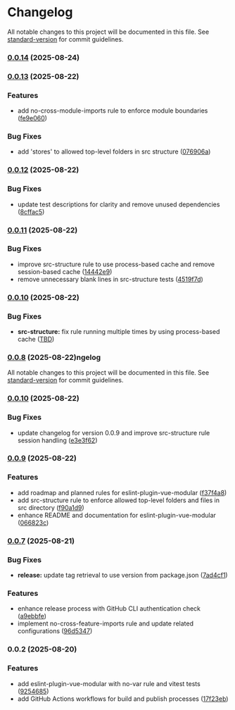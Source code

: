 # Changelog

All notable changes to this project will be documented in this file. See [standard-version](https://github.com/conventional-changelog/standard-version) for commit guidelines.

### [0.0.14](https://github.com/andrewmolyuk/eslint-plugin-vue-modular/compare/v0.0.13...v0.0.14) (2025-08-24)

### [0.0.13](https://github.com/andrewmolyuk/eslint-plugin-vue-modular/compare/v0.0.12...v0.0.13) (2025-08-22)


### Features

* add no-cross-module-imports rule to enforce module boundaries ([fe9e060](https://github.com/andrewmolyuk/eslint-plugin-vue-modular/commit/fe9e06083d8b241b043fd91d0504cd92f2347500))


### Bug Fixes

* add 'stores' to allowed top-level folders in src structure ([076906a](https://github.com/andrewmolyuk/eslint-plugin-vue-modular/commit/076906ad0e032e779994cdf764fdfc0244634cf3))

### [0.0.12](https://github.com/andrewmolyuk/eslint-plugin-vue-modular/compare/v0.0.11...v0.0.12) (2025-08-22)


### Bug Fixes

* update test descriptions for clarity and remove unused dependencies ([8cffac5](https://github.com/andrewmolyuk/eslint-plugin-vue-modular/commit/8cffac590d8e3f2e2472ba1d65372e1fa1805cf2))

### [0.0.11](https://github.com/andrewmolyuk/eslint-plugin-vue-modular/compare/v0.0.10...v0.0.11) (2025-08-22)


### Bug Fixes

* improve src-structure rule to use process-based cache and remove session-based cache ([14442e9](https://github.com/andrewmolyuk/eslint-plugin-vue-modular/commit/14442e96f23f9152d082a0fe0107844d5ec6c546))
* remove unnecessary blank lines in src-structure tests ([4519f7d](https://github.com/andrewmolyuk/eslint-plugin-vue-modular/commit/4519f7d458854a1ffa0de87aaef301783dc1b823))

### [0.0.10](https://github.com/andrewmolyuk/eslint-plugin-vue-modular/compare/v0.0.8...v0.0.10) (2025-08-22)


### Bug Fixes

* **src-structure:** fix rule running multiple times by using process-based cache ([TBD](https://github.com/andrewmolyuk/eslint-plugin-vue-modular/commit/TBD))

### [0.0.8](https://github.com/andrewmolyuk/eslint-plugin-vue-modular/compare/v0.0.7...v0.0.8) (2025-08-22)ngelog

All notable changes to this project will be documented in this file. See [standard-version](https://github.com/conventional-changelog/standard-version) for commit guidelines.

### [0.0.10](https://github.com/andrewmolyuk/eslint-plugin-vue-modular/compare/v0.0.9...v0.0.10) (2025-08-22)


### Bug Fixes

* update changelog for version 0.0.9 and improve src-structure rule session handling ([e3e3f62](https://github.com/andrewmolyuk/eslint-plugin-vue-modular/commit/e3e3f6202a0e74c9faa957566bfaef847700814b))

### [0.0.9](https://github.com/andrewmolyuk/eslint-plugin-vue-modular/compare/v0.0.7...v0.0.9) (2025-08-22)


### Features

* add roadmap and planned rules for eslint-plugin-vue-modular ([f37f4a8](https://github.com/andrewmolyuk/eslint-plugin-vue-modular/commit/f37f4a8924ed3c4ff7dbae1b6c626bb47cc312f8))
* add src-structure rule to enforce allowed top-level folders and files in src directory ([f90a1d9](https://github.com/andrewmolyuk/eslint-plugin-vue-modular/commit/f90a1d98fbfd11e16096399f51112039781a1045))
* enhance README and documentation for eslint-plugin-vue-modular ([066823c](https://github.com/andrewmolyuk/eslint-plugin-vue-modular/commit/066823cda292843324a9531ab3a418fff851fdcd))

### [0.0.7](https://github.com/andrewmolyuk/eslint-plugin-vue-modular/compare/v0.0.2...v0.0.7) (2025-08-21)


### Bug Fixes

* **release:** update tag retrieval to use version from package.json ([7ad4cf1](https://github.com/andrewmolyuk/eslint-plugin-vue-modular/commit/7ad4cf191ddc5c88330f63ab3e6689f733a2a82a))

### Features

* enhance release process with GitHub CLI authentication check ([a9ebbfe](https://github.com/andrewmolyuk/eslint-plugin-vue-modular/commit/a9ebbfed2552683fb109d8113f0ef81b55a58850))
* implement no-cross-feature-imports rule and update related configurations ([96d5347](https://github.com/andrewmolyuk/eslint-plugin-vue-modular/commit/96d5347146e2f0bced223ea323a6164b27b09237))

### 0.0.2 (2025-08-20)


### Features

* add eslint-plugin-vue-modular with no-var rule and vitest tests ([9254685](https://github.com/andrewmolyuk/eslint-plugin-vue-modular/commit/925468588af4ec729976d92a3ce1b00fd5e889cf))
* add GitHub Actions workflows for build and publish processes ([17f23eb](https://github.com/andrewmolyuk/eslint-plugin-vue-modular/commit/17f23eb99988fde5aaa8137d0a5eabe34a45f96e))
